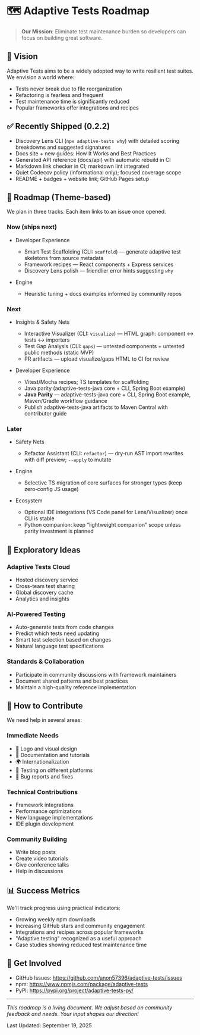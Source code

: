 # 🗺️ Adaptive Tests Roadmap

> **Our Mission**: Eliminate test maintenance burden so developers can focus on building great software.

## 🎯 Vision

Adaptive Tests aims to be a widely adopted way to write resilient test suites. We envision a world where:

- Tests never break due to file reorganization
- Refactoring is fearless and frequent
- Test maintenance time is significantly reduced
- Popular frameworks offer integrations and recipes

## ✅ Recently Shipped (0.2.2)

- Discovery Lens CLI (`npx adaptive-tests why`) with detailed scoring breakdowns and suggested signatures
- Docs site + new guides: How It Works and Best Practices
- Generated API reference (docs/api) with automatic rebuild in CI
- Markdown link checker in CI; markdown lint integrated
- Quiet Codecov policy (informational only); focused coverage scope
- README + badges + website link; GitHub Pages setup

## 🧭 Roadmap (Theme‑based)

We plan in three tracks. Each item links to an issue once opened.

### Now (ships next)

- Developer Experience
  - Smart Test Scaffolding (CLI: `scaffold`) — generate adaptive test skeletons from source metadata
  - Framework recipes — React components + Express services
  - Discovery Lens polish — friendlier error hints suggesting `why`

- Engine
  - Heuristic tuning + docs examples informed by community repos

### Next

- Insights & Safety Nets
  - Interactive Visualizer (CLI: `visualize`) — HTML graph: component ↔ tests ↔ importers
  - Test Gap Analysis (CLI: `gaps`) — untested components + untested public methods (static MVP)
  - PR artifacts — upload visualize/gaps HTML to CI for review

- Developer Experience
  - Vitest/Mocha recipes; TS templates for scaffolding
  - Java parity (adaptive-tests-java core + CLI, Spring Boot example)
  - **Java Parity** — adaptive-tests-java core + CLI, Spring Boot example, Maven/Gradle workflow guidance
  - Publish adaptive-tests-java artifacts to Maven Central with contributor guide

### Later

- Safety Nets
  - Refactor Assistant (CLI: `refactor`) — dry‑run AST import rewrites with diff preview; `--apply` to mutate

- Engine
  - Selective TS migration of core surfaces for stronger types (keep zero‑config JS usage)

- Ecosystem
  - Optional IDE integrations (VS Code panel for Lens/Visualizer) once CLI is stable
  - Python companion: keep “lightweight companion” scope unless parity investment is planned

## 🔭 Exploratory Ideas

### Adaptive Tests Cloud

- Hosted discovery service
- Cross-team test sharing
- Global discovery cache
- Analytics and insights

### AI‑Powered Testing

- Auto-generate tests from code changes
- Predict which tests need updating
- Smart test selection based on changes
- Natural language test specifications

### Standards & Collaboration

- Participate in community discussions with framework maintainers
- Document shared patterns and best practices
- Maintain a high-quality reference implementation

## 🤝 How to Contribute

We need help in several areas:

### Immediate Needs

- 🎨 Logo and visual design
- 📝 Documentation and tutorials
- 🌍 Internationalization
- 🧪 Testing on different platforms
- 🐛 Bug reports and fixes

### Technical Contributions

- Framework integrations
- Performance optimizations
- New language implementations
- IDE plugin development

### Community Building

- Write blog posts
- Create video tutorials
- Give conference talks
- Help in discussions

## 📊 Success Metrics

We'll track progress using practical indicators:

- Growing weekly npm downloads
- Increasing GitHub stars and community engagement
- Integrations and recipes across popular frameworks
- "Adaptive testing" recognized as a useful approach
- Case studies showing reduced test maintenance time

## 💬 Get Involved

- GitHub Issues: <https://github.com/anon57396/adaptive-tests/issues>
- npm: <https://www.npmjs.com/package/adaptive-tests>
- PyPI: <https://pypi.org/project/adaptive-tests-py/>

---

*This roadmap is a living document. We adjust based on community feedback and needs. Your input shapes our direction!*

Last Updated: September 19, 2025
